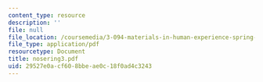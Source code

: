 ```yaml
---
content_type: resource
description: ''
file: null
file_location: /coursemedia/3-094-materials-in-human-experience-spring-2004/29527e0acf608bbeae0c18f0ad4c3243_nosering3.pdf
file_type: application/pdf
resourcetype: Document
title: nosering3.pdf
uid: 29527e0a-cf60-8bbe-ae0c-18f0ad4c3243
---
```

